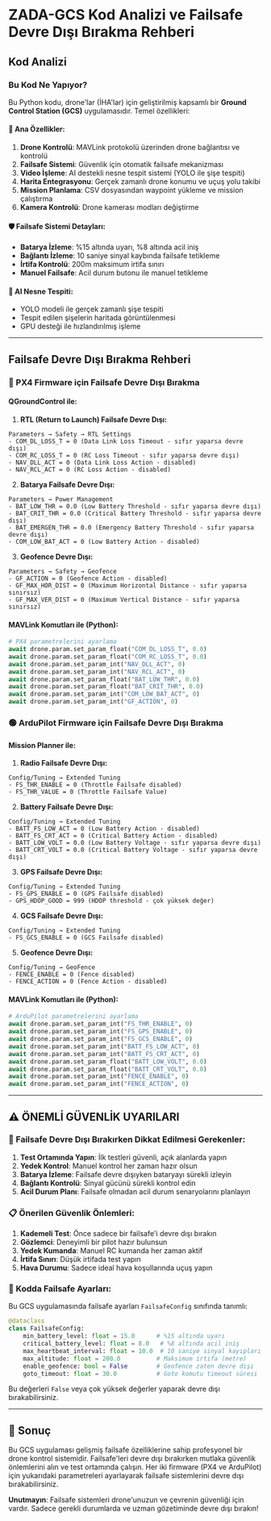 # ZADA-GCS Kod Analizi ve Failsafe Devre Dışı Bırakma Rehberi

## Kod Analizi

### Bu Kod Ne Yapıyor?

Bu Python kodu, drone'lar (İHA'lar) için geliştirilmiş kapsamlı bir **Ground Control Station (GCS)** uygulamasıdır. Temel özellikleri:

#### 🎯 Ana Özellikler:
1. **Drone Kontrolü**: MAVLink protokolü üzerinden drone bağlantısı ve kontrolü
2. **Failsafe Sistemi**: Güvenlik için otomatik failsafe mekanizması
3. **Video İşleme**: AI destekli nesne tespit sistemi (YOLO ile şişe tespiti)
4. **Harita Entegrasyonu**: Gerçek zamanlı drone konumu ve uçuş yolu takibi
5. **Mission Planlama**: CSV dosyasından waypoint yükleme ve mission çalıştırma
6. **Kamera Kontrolü**: Drone kamerası modları değiştirme

#### 🛡️ Failsafe Sistemi Detayları:
- **Batarya İzleme**: %15 altında uyarı, %8 altında acil iniş
- **Bağlantı İzleme**: 10 saniye sinyal kaybında failsafe tetikleme
- **İrtifa Kontrolü**: 200m maksimum irtifa sınırı
- **Manuel Failsafe**: Acil durum butonu ile manuel tetikleme

#### 🤖 AI Nesne Tespiti:
- YOLO modeli ile gerçek zamanlı şişe tespiti
- Tespit edilen şişelerin haritada görüntülenmesi
- GPU desteği ile hızlandırılmış işleme

---

## Failsafe Devre Dışı Bırakma Rehberi

### 🔴 PX4 Firmware için Failsafe Devre Dışı Bırakma

#### QGroundControl ile:

1. **RTL (Return to Launch) Failsafe Devre Dışı:**
```
Parameters → Safety → RTL Settings
- COM_DL_LOSS_T = 0 (Data Link Loss Timeout - sıfır yaparsa devre dışı)
- COM_RC_LOSS_T = 0 (RC Loss Timeout - sıfır yaparsa devre dışı)
- NAV_DLL_ACT = 0 (Data Link Loss Action - disabled)
- NAV_RCL_ACT = 0 (RC Loss Action - disabled)
```

2. **Batarya Failsafe Devre Dışı:**
```
Parameters → Power Management
- BAT_LOW_THR = 0.0 (Low Battery Threshold - sıfır yaparsa devre dışı)
- BAT_CRIT_THR = 0.0 (Critical Battery Threshold - sıfır yaparsa devre dışı)
- BAT_EMERGEN_THR = 0.0 (Emergency Battery Threshold - sıfır yaparsa devre dışı)
- COM_LOW_BAT_ACT = 0 (Low Battery Action - disabled)
```

3. **Geofence Devre Dışı:**
```
Parameters → Safety → Geofence
- GF_ACTION = 0 (Geofence Action - disabled)
- GF_MAX_HOR_DIST = 0 (Maximum Horizontal Distance - sıfır yaparsa sınırsız)
- GF_MAX_VER_DIST = 0 (Maximum Vertical Distance - sıfır yaparsa sınırsız)
```

#### MAVLink Komutları ile (Python):
```python
# PX4 parametrelerini ayarlama
await drone.param.set_param_float("COM_DL_LOSS_T", 0.0)
await drone.param.set_param_float("COM_RC_LOSS_T", 0.0)
await drone.param.set_param_int("NAV_DLL_ACT", 0)
await drone.param.set_param_int("NAV_RCL_ACT", 0)
await drone.param.set_param_float("BAT_LOW_THR", 0.0)
await drone.param.set_param_float("BAT_CRIT_THR", 0.0)
await drone.param.set_param_int("COM_LOW_BAT_ACT", 0)
await drone.param.set_param_int("GF_ACTION", 0)
```

### 🟢 ArduPilot Firmware için Failsafe Devre Dışı Bırakma

#### Mission Planner ile:

1. **Radio Failsafe Devre Dışı:**
```
Config/Tuning → Extended Tuning
- FS_THR_ENABLE = 0 (Throttle Failsafe disabled)
- FS_THR_VALUE = 0 (Throttle Failsafe Value)
```

2. **Battery Failsafe Devre Dışı:**
```
Config/Tuning → Extended Tuning
- BATT_FS_LOW_ACT = 0 (Low Battery Action - disabled)
- BATT_FS_CRT_ACT = 0 (Critical Battery Action - disabled)
- BATT_LOW_VOLT = 0.0 (Low Battery Voltage - sıfır yaparsa devre dışı)
- BATT_CRT_VOLT = 0.0 (Critical Battery Voltage - sıfır yaparsa devre dışı)
```

3. **GPS Failsafe Devre Dışı:**
```
Config/Tuning → Extended Tuning
- FS_GPS_ENABLE = 0 (GPS Failsafe disabled)
- GPS_HDOP_GOOD = 999 (HDOP threshold - çok yüksek değer)
```

4. **GCS Failsafe Devre Dışı:**
```
Config/Tuning → Extended Tuning
- FS_GCS_ENABLE = 0 (GCS Failsafe disabled)
```

5. **Geofence Devre Dışı:**
```
Config/Tuning → GeoFence
- FENCE_ENABLE = 0 (Fence disabled)
- FENCE_ACTION = 0 (Fence Action - disabled)
```

#### MAVLink Komutları ile (Python):
```python
# ArduPilot parametrelerini ayarlama
await drone.param.set_param_int("FS_THR_ENABLE", 0)
await drone.param.set_param_int("FS_GPS_ENABLE", 0)
await drone.param.set_param_int("FS_GCS_ENABLE", 0)
await drone.param.set_param_int("BATT_FS_LOW_ACT", 0)
await drone.param.set_param_int("BATT_FS_CRT_ACT", 0)
await drone.param.set_param_float("BATT_LOW_VOLT", 0.0)
await drone.param.set_param_float("BATT_CRT_VOLT", 0.0)
await drone.param.set_param_int("FENCE_ENABLE", 0)
await drone.param.set_param_int("FENCE_ACTION", 0)
```

---

## ⚠️ ÖNEMLİ GÜVENLİK UYARILARI

### 🚨 Failsafe Devre Dışı Bırakırken Dikkat Edilmesi Gerekenler:

1. **Test Ortamında Yapın**: İlk testleri güvenli, açık alanlarda yapın
2. **Yedek Kontrol**: Manuel kontrol her zaman hazır olsun
3. **Batarya İzleme**: Failsafe devre dışıyken bataryayı sürekli izleyin
4. **Bağlantı Kontrolü**: Sinyal gücünü sürekli kontrol edin
5. **Acil Durum Planı**: Failsafe olmadan acil durum senaryolarını planlayın

### 📋 Önerilen Güvenlik Önlemleri:

1. **Kademeli Test**: Önce sadece bir failsafe'i devre dışı bırakın
2. **Gözlemci**: Deneyimli bir pilot hazır bulunsun
3. **Yedek Kumanda**: Manuel RC kumanda her zaman aktif
4. **İrtifa Sınırı**: Düşük irtifada test yapın
5. **Hava Durumu**: Sadece ideal hava koşullarında uçuş yapın

### 🔧 Kodda Failsafe Ayarları:

Bu GCS uygulamasında failsafe ayarları `FailsafeConfig` sınıfında tanımlı:

```python
@dataclass
class FailsafeConfig:
    min_battery_level: float = 15.0      # %15 altında uyarı
    critical_battery_level: float = 8.0   # %8 altında acil iniş  
    max_heartbeat_interval: float = 10.0  # 10 saniye sinyal kayıpları
    max_altitude: float = 200.0          # Maksimum irtifa (metre)
    enable_geofence: bool = False        # Geofence zaten devre dışı
    goto_timeout: float = 30.0           # Goto komutu timeout süresi
```

Bu değerleri `False` veya çok yüksek değerler yaparak devre dışı bırakabilirsiniz.

---

## 📝 Sonuç

Bu GCS uygulaması gelişmiş failsafe özelliklerine sahip profesyonel bir drone kontrol sistemidir. Failsafe'leri devre dışı bırakırken mutlaka güvenlik önlemlerini alın ve test ortamında çalışın. Her iki firmware (PX4 ve ArduPilot) için yukarıdaki parametreleri ayarlayarak failsafe sistemlerini devre dışı bırakabilirsiniz.

**Unutmayın**: Failsafe sistemleri drone'unuzun ve çevrenin güvenliği için vardır. Sadece gerekli durumlarda ve uzman gözetiminde devre dışı bırakın!